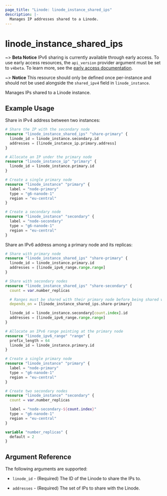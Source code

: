 ```yaml
---
page_title: "Linode: linode_instance_shared_ips"
description: |-
  Manages IP addresses shared to a Linode.
---
```


# linode\_instance\_shared\_ips

~> **Beta Notice** IPv6 sharing is currently available through early access.
To use early access resources, the `api_version` provider argument must be set to `v4beta`.
To learn more, see the [early access documentation](../..#early-access).

~> **Notice** This resource should only be defined once per-instance and should not be used alongside the `shared_ipv4` field in `linode_instance`.

Manages IPs shared to a Linode instance.

## Example Usage

Share in IPv4 address between two instances:

```terraform
# Share the IP with the secondary node
resource "linode_instance_shared_ips" "share-primary" {
  linode_id = linode_instance.secondary.id
  addresses = [linode_instance_ip.primary.address]
}

# Allocate an IP under the primary node
resource "linode_instance_ip" "primary" {
  linode_id = linode_instance.primary.id
}

# Create a single primary node
resource "linode_instance" "primary" {
  label = "node-primary"
  type = "g6-nanode-1"
  region = "eu-central"
}

# Create a secondary node
resource "linode_instance" "secondary" {
  label = "node-secondary"
  type = "g6-nanode-1"
  region = "eu-central"
}
```

Share an IPv6 address among a primary node and its replicas:

```terraform
# Share with primary node
resource "linode_instance_shared_ips" "share-primary" {
  linode_id = linode_instance.primary.id
  addresses = [linode_ipv6_range.range.range]
}

# Share with secondary nodes
resource "linode_instance_shared_ips" "share-secondary" {
  count = var.number_replicas

  # Ranges must be shared with their primary node before being shared with a secondary
  depends_on = [linode_instance_shared_ips.share-primary]

  linode_id = linode_instance.secondary[count.index].id
  addresses = [linode_ipv6_range.range.range]
}

# Allocate an IPv6 range pointing at the primary node
resource "linode_ipv6_range" "range" {
  prefix_length = 64
  linode_id = linode_instance.primary.id
}

# Create a single primary node
resource "linode_instance" "primary" {
  label = "node-primary"
  type = "g6-nanode-1"
  region = "eu-central"
}

# Create two secondary nodes
resource "linode_instance" "secondary" {
  count = var.number_replicas

  label = "node-secondary-${count.index}"
  type = "g6-nanode-1"
  region = "eu-central"
}

variable "number_replicas" {
  default = 2
}
```

## Argument Reference

The following arguments are supported:

* `linode_id` - (Required) The ID of the Linode to share the IPs to.

* `addresses` - (Required) The set of IPs to share with the Linode.
